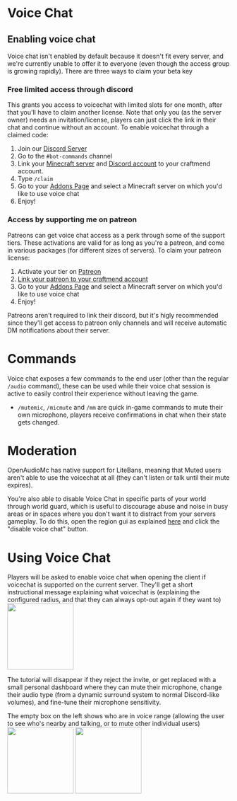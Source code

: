 # Voice Chat

## Enabling voice chat
Voice chat isn't enabled by default because it doesn't fit every server, and we're currently unable to offer it to everyone (even though the access group is growing rapidly). There are three ways to claim your beta key

### Free limited access through discord
This grants you access to voicechat with limited slots for one month, after that you'll have to claim another license. Note that only you (as the server owner) needs an invitation/license, players can just click the link in their chat and continue without an account. To enable voicechat through a claimed code:
 1. Join our [Discord Server](https://discord.openaudiomc.net/)
 2. Go to the `#bot-commands` channel
 3. Link your [Minecraft server](account-setup.md) and [Discord account](account-links.md) to your craftmend account.
 4. Type `/claim`
 5. Go to your [Addons Page](https://account.craftmend.com/account/addons) and select a Minecraft server on which you'd like to use voice chat
 6. Enjoy!

### Access by supporting me on patreon
Patreons can get voice chat access as a perk through some of the support tiers. These activations are valid for as long as you're a patreon, and come in various packages (for different sizes of servers). To claim your patreon license:
 1. Activate your tier on  [Patreon](https://www.patreon.com/mindgamesnl)
 2. [Link your patreon to your craftmend account](account-links.md)
 3. Go to your [Addons Page](https://account.craftmend.com/account/addons) and select a Minecraft server on which you'd like to use voice chat
 4. Enjoy!

Patreons aren't required to link their discord, but it's higly recommended since they'll get access to patreon only channels and will receive automatic DM notifications about their server.

# Commands
Voice chat exposes a few commands to the end user (other than the regular `/audio` command), these can be used while their voice chat session is active to easily control their experience without leaving the game.
 - `/mutemic`, `/micmute` and `/mm` are quick in-game commands to mute their own microphone, players receive confirmations in chat when their state gets changed.

# Moderation
OpenAudioMc has native support for LiteBans, meaning that Muted users aren't able to use the voicechat at all (they can't listen or talk until their mute expires).

You're also able to disable Voice Chat in specific parts of your world through world guard, which is useful to discourage abuse and noise in busy areas or in spaces where you don't want it to distract from your servers gameplay. To do this, open the region gui as explained [here](regions.md) and click the "disable voice chat" button.

# Using Voice Chat
Players will be asked to enable voice chat when opening the client if voicechat is supported on the current server. They'll get a short instructional message explaining what voicechat is (explaining the configured radius, and that they can always opt-out again if they want to)
<br /><img src="https://i.imgur.com/izW2GLE.png" height="150px" />

The tutorial will disappear if they reject the invite, or get replaced with a small personal dashboard where they can mute their microphone, change their audio type (from a dynamic surround system to normal Discord-like volumes), and fine-tune their microphone sensitivity.

The empty box on the left shows who are in voice range (allowing the user to see who's nearby and talking, or to mute other individual users)
<br /><img src="https://i.imgur.com/Aal8Qd5.png" height="150px" />
<img src="https://i.imgur.com/e2aBjiK.png" height="150px" />


